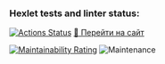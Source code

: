 ### Hexlet tests and linter status:
[![Actions Status](https://github.com/sssspoddub/python-project-83/actions/workflows/hexlet-check.yml/badge.svg)](https://github.com/sssspoddub/python-project-83/actions)
<a href="https://python-project-83-xt64.onrender.com" target="_blank">🔗 Перейти на сайт</a>

[![Maintainability Rating](https://sonarcloud.io/api/project_badges/measure?project=sssspoddub_python-project-83&metric=sqale_rating)](https://sonarcloud.io/summary/new_code?id=sssspoddub_python-project-83)
![Maintenance](https://img.shields.io/maintenance/yes/2025)
